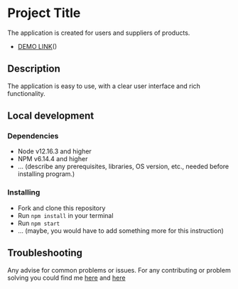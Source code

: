 # Project Title

The application is created for users and suppliers of products.
- [DEMO LINK](https://maksymstarodubtsev.github.io/ProductsList/)()

## Description

The application is easy to use, with a clear user interface and rich functionality.

## Local development

### Dependencies
* Node v12.16.3 and higher
* NPM v6.14.4 and higher
* ... (describe any prerequisites, libraries, OS version, etc., needed before installing program.)


### Installing
* Fork and clone this repository
* Run `npm install` in your terminal
* Run `npm start`
* ... (maybe, you would have to add something more for this instruction)

## Troubleshooting

Any advise for common problems or issues.
For any contributing or problem solving you could find me [here]() and [here]()
